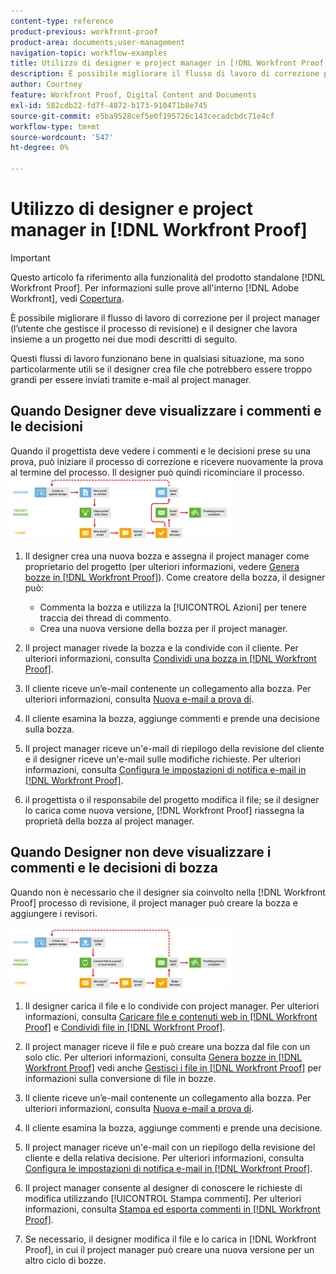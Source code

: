 ```yaml
---
content-type: reference
product-previous: workfront-proof
product-area: documents;user-management
navigation-topic: workflow-examples
title: Utilizzo di designer e project manager in [!DNL Workfront Proof]
description: È possibile migliorare il flusso di lavoro di correzione per il project manager (l’utente che gestisce il processo di revisione) e il designer che lavora insieme a un progetto nei due modi descritti di seguito.
author: Courtney
feature: Workfront Proof, Digital Content and Documents
exl-id: 582cdb22-fd7f-4872-b173-910471b8e745
source-git-commit: e5ba9528cef5e0f195726c143cecadcbdc71e4cf
workflow-type: tm+mt
source-wordcount: '547'
ht-degree: 0%

---
```


# Utilizzo di designer e project manager in [!DNL Workfront Proof]

>[!IMPORTANT]
>
>Questo articolo fa riferimento alla funzionalità del prodotto standalone [!DNL Workfront Proof]. Per informazioni sulle prove all&#39;interno [!DNL Adobe Workfront], vedi [Copertura](../../../review-and-approve-work/proofing/proofing.md).

È possibile migliorare il flusso di lavoro di correzione per il project manager (l’utente che gestisce il processo di revisione) e il designer che lavora insieme a un progetto nei due modi descritti di seguito.

Questi flussi di lavoro funzionano bene in qualsiasi situazione, ma sono particolarmente utili se il designer crea file che potrebbero essere troppo grandi per essere inviati tramite e-mail al project manager.

## Quando Designer deve visualizzare i commenti e le decisioni

Quando il progettista deve vedere i commenti e le decisioni prese su una prova, può iniziare il processo di correzione e ricevere nuovamente la prova al termine del processo. Il designer può quindi ricominciare il processo. ![designers_manager_-_option_A.png](assets/designers-managers---option-a-350x100.png)

1. Il designer crea una nuova bozza e assegna il project manager come proprietario del progetto (per ulteriori informazioni, vedere [Genera bozze in [!DNL Workfront Proof]](../../../workfront-proof/wp-work-proofsfiles/create-proofs-and-files/generate-proofs.md)). Come creatore della bozza, il designer può:

   * Commenta la bozza e utilizza la [!UICONTROL Azioni] per tenere traccia dei thread di commento.
   * Crea una nuova versione della bozza per il project manager.

1. Il project manager rivede la bozza e la condivide con il cliente. Per ulteriori informazioni, consulta [Condividi una bozza in [!DNL Workfront Proof]](../../../workfront-proof/wp-work-proofsfiles/share-proofs-and-files/share-proof.md).
1. Il cliente riceve un’e-mail contenente un collegamento alla bozza. Per ulteriori informazioni, consulta [Nuova e-mail a prova di](../../../workfront-proof/wp-emailsntfctns/proof-notifications-and-reminders/new-proof-email.md).
1. Il cliente esamina la bozza, aggiunge commenti e prende una decisione sulla bozza.
1. Il project manager riceve un&#39;e-mail di riepilogo della revisione del cliente e il designer riceve un&#39;e-mail sulle modifiche richieste. Per ulteriori informazioni, consulta [Configura le impostazioni di notifica e-mail in [!DNL Workfront Proof]](../../../workfront-proof/wp-emailsntfctns/email-alerts/config-email-notification-settings-wp.md).
1. il progettista o il responsabile del progetto modifica il file; se il designer lo carica come nuova versione, [!DNL Workfront Proof] riassegna la proprietà della bozza al project manager.

## Quando Designer non deve visualizzare i commenti e le decisioni di bozza

Quando non è necessario che il designer sia coinvolto nella [!DNL Workfront Proof] processo di revisione, il project manager può creare la bozza e aggiungere i revisori.

![designers_manager_-_option_B.png](assets/designers-managers---option-b-350x100.png)

1. Il designer carica il file e lo condivide con project manager. Per ulteriori informazioni, consulta [Caricare file e contenuti web in [!DNL Workfront Proof]](../../../workfront-proof/wp-work-proofsfiles/create-proofs-and-files/upload-files-web-content.md) e [Condividi file in [!DNL Workfront Proof]](../../../workfront-proof/wp-work-proofsfiles/share-proofs-and-files/share-files.md).

1. Il project manager riceve il file e può creare una bozza dal file con un solo clic. Per ulteriori informazioni, consulta [Genera bozze in [!DNL Workfront Proof]](../../../workfront-proof/wp-work-proofsfiles/create-proofs-and-files/generate-proofs.md) vedi anche  [Gestisci i file in [!DNL Workfront Proof]](../../../workfront-proof/wp-work-proofsfiles/manage-your-work/manage-files.md) per informazioni sulla conversione di file in bozze.

1. Il cliente riceve un’e-mail contenente un collegamento alla bozza. Per ulteriori informazioni, consulta [Nuova e-mail a prova di](../../../workfront-proof/wp-emailsntfctns/proof-notifications-and-reminders/new-proof-email.md).
1. Il cliente esamina la bozza, aggiunge commenti e prende una decisione.
1. Il project manager riceve un&#39;e-mail con un riepilogo della revisione del cliente e della relativa decisione. Per ulteriori informazioni, consulta [Configura le impostazioni di notifica e-mail in [!DNL Workfront Proof]](../../../workfront-proof/wp-emailsntfctns/email-alerts/config-email-notification-settings-wp.md).
1. Il project manager consente al designer di conoscere le richieste di modifica utilizzando [!UICONTROL Stampa commenti]. Per ulteriori informazioni, consulta [Stampa ed esporta commenti in [!DNL Workfront Proof]](../../../workfront-proof/wp-work-proofsfiles/organize-your-work/print-and-export-comments.md).
1. Se necessario, il designer modifica il file e lo carica in [!DNL Workfront Proof], in cui il project manager può creare una nuova versione per un altro ciclo di bozze.


